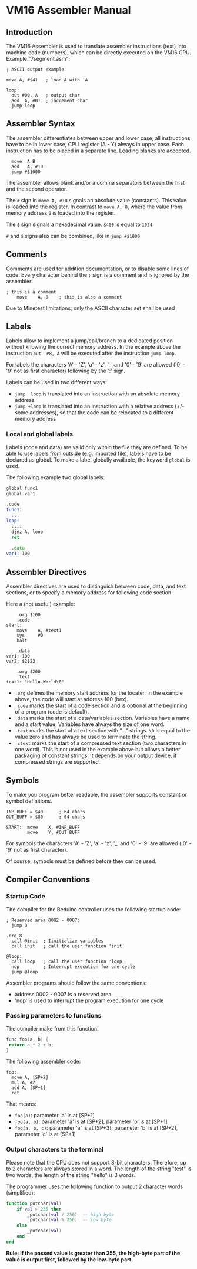 # VM16 Assembler Manual



## Introduction

The VM16 Assembler is used to translate assembler instructions (text) into machine code (numbers), which can be directly executed on the VM16 CPU. Example "7segment.asm":

```assembly
; ASCII output example

move A, #$41   ; load A with 'A'

loop:
  out #00, A   ; output char
  add  A, #01  ; increment char
  jump loop
```



## Assembler Syntax

The assembler differentiates between upper and lower case, all instructions have to be in lower case, CPU register (A - Y) always in upper case. Each instruction has to be placed in a separate line. Leading blanks are accepted.

```assembly
  move  A B
  add   A, #10
  jump #$1000
```

The assembler allows blank and/or a comma separators between the first and the second operator.

The `#` sign in `move A, #10` signals an absolute value (constants). This value is loaded into the register. In contrast to `move A, 0`, where the value from memory address `0` is loaded into the register.

The `$` sign signals a hexadecimal value. `$400` is equal to `1024`.

`#` and `$` signs also can be combined, like in `jump #$1000`



## Comments

Comments are used for addition documentation, or to disable some lines of code. Every character behind the `;` sign is a comment and is ignored by the assembler:

```assembly
; this is a comment
    move    A, 0    ; this is also a comment
```

Due to Minetest limitations, only the ASCII character set shall be used



## Labels

Labels allow to implement a jump/call/branch to a dedicated position without knowing the correct memory address. 
In the example above the instruction `out  #8, A` will be executed after the instruction `jump loop`.  

For labels  the characters 'A' - 'Z', 'a' - 'z',  '_' and '0' - '9' are allowed ('0' - '9' not as first character) following by the ':' sign.

Labels can be used in two different ways:

- `jump  loop` is translated into an instruction with an absolute memory address
- `jump +loop` is translated into an instruction with a relative address (+/- some addresses), so that the code can be relocated to a different memory address

### Local and global labels

Labels (code and data) are valid only within the file they are defined. To be able to use labels from outside (e.g. imported file), labels have to be declared as global. To make a label globally available, the keyword `global` is used.

The following example two global labels:

```asm
global func1
global var1

.code
func1:
  ...
loop:
  ....
  djnz A, loop
  ret
  
  .data
var1: 100
```



## Assembler Directives

Assembler directives are used to distinguish between code, data, and text sections, or to specify a memory address for following code section.

Here a (not useful) example:

```assembly
    .org $100
    .code
start: 
    move    A, #text1
    sys     #0
    halt
        
    .data
var1: 100
var2: $2123

    .org $200
    .text
text1: "Hello World\0"
```

- `.org` defines the memory start address for the locater. In the example above, the code will start at address 100 (hex).
- `.code` marks the start of a code section and is optional at the beginning of a program (code is default).
- `.data` marks the start of a data/variables section.  Variables have a name and a start value. Variables have always the size of one word.
- `.text` marks the start of a text section with "..." strings. `\0` is equal to the value zero and has always be used to terminate the string.
- `.ctext` marks the start of a compressed text section (two characters in one word). This is not used in the example above but allows a better packaging of constant strings. It depends on your output device, if  compressed strings are supported.



## Symbols

To make you program better readable, the assembler supports constant or symbol definitions.

```assembly
INP_BUFF = $40      ; 64 chars
OUT_BUFF = $80      ; 64 chars

START:  move    X, #INP_BUFF
        move    Y, #OUT_BUFF
```

For symbols  the characters 'A' - 'Z', 'a' - 'z',  '_' and '0' - '9' are allowed ('0' - '9' not as first character).

Of course, symbols must be defined before they can be used.

## Compiler Conventions

### Startup Code

The compiler for the Beduino controller uses the following startup code:

```assembly
; Reserved area 0002 - 0007:
  jump 8

.org 8
  call @init  ; Iinitialize variables
  call init   ; call the user function 'init'

@loop:
  call loop   ; call the user function 'loop'
  nop         ; Interrupt execution for one cycle
  jump @loop
```

Assembler programs should follow the same conventions:

- address 0002 - 0007 is a reserved area
- 'nop' is used to interrupt the program execution for one cycle

### Passing parameters to functions

The compiler make from this function:

```c
func foo(a, b) {
 return a * 2 + b;
}

```

The following assembler code:

```assembly
foo:
  move A, [SP+2]
  mul A, #2
  add A, [SP+1]
  ret
```

That means:

- `foo(a)`: parameter 'a' is at [SP+1] 
- `foo(a, b)`: parameter 'a' is at [SP+2], parameter 'b' is at [SP+1] 
- `foo(a, b, c)`: parameter 'a' is at [SP+3], parameter 'b' is at [SP+2], parameter 'c' is at [SP+1] 

### Output characters to the terminal

Please note that the CPU does not support 8-bit characters.  Therefore, up to 2 characters are always stored in a word. The length of the string "test" is two words, the length of the string "hello" is 3 words.

The programmer uses the following function to output  2 character words (simplified):

```lua
function putchar(val)
	if val > 255 then
		_putchar(val / 256)  -- high byte
        _putchar(val % 256)  -- low byte
	else
		_putchar(val)
	end
end
```

**Rule: If the passed value is greater than 255, the high-byte part of the value is output first, followed by the low-byte part.**

